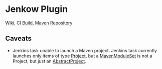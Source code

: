 # Jenkow Plugin
[Wiki](https://wiki.jenkins-ci.org/display/JENKINS/Jenkow+Plugin),
[CI Build](https://buildhive.cloudbees.com/job/jenkinsci/job/jenkow-plugin/),
[Maven Repository](http://maven.jenkins-ci.org:8081/content/repositories/releases/com/cisco/step/jenkins/plugins/jenkow-plugin/)

## Caveats

* Jenkins task unable to launch a Maven project.  Jenkins task currently launches only items of type [Project](http://javadoc.jenkins-ci.org/hudson/model/Project.html), but a [MavenModuleSet](http://javadoc.jenkins-ci.org/hudson/maven/MavenModuleSet.html) is not a Project, but just an [AbstractProject](http://javadoc.jenkins-ci.org/hudson/model/AbstractProject.html).
